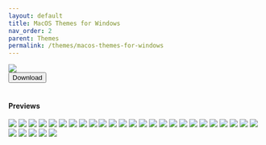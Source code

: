 ```yaml
---
layout: default
title: MacOS Themes for Windows
nav_order: 2
parent: Themes
permalink: /themes/macos-themes-for-windows
---
```


<div class="card">
  <img src="https://images-wixmp-ed30a86b8c4ca887773594c2.wixmp.com/i/836bd001-fc1e-41ac-8fce-917bee5d1f0e/dio9l97-b7c5f79d-4f66-4e2c-9408-e03e44194375.png/v1/fill/w_1363,h_586,q_70,strp/macos_themes_for_windows_by_og_nimbi_dio9l97-fullview.jpg" />
  <div class="container">
    <a href="https://www.deviantart.com/og-nimbi/art/MacOS-Themes-for-Windows-1129149403">
    <button type="button" name="button" class="btn">Download</button></a>
  </div>
</div>
<br />
<div class="card">
  <div class="container">
    <h4>Previews</h4>
  </div>
  <div class="gallery"> 
    <img src="../assets/PreviewImages/MacOS-Themes-for-Windows/Sequoia Light.png" class="border">
    <img src="../assets/PreviewImages/MacOS-Themes-for-Windows/Sequoia Dark.png" class="border">
    <img src="../assets/PreviewImages/MacOS-Themes-for-Windows/Sonoma Light.png" class="border">
    <img src="../assets/PreviewImages/MacOS-Themes-for-Windows/Sonoma Dark.png" class="border">
    <img src="../assets/PreviewImages/MacOS-Themes-for-Windows/Ventura Light.png" class="border">
    <img src="../assets/PreviewImages/MacOS-Themes-for-Windows/Ventura Dark.png" class="border">
    <img src="../assets/PreviewImages/MacOS-Themes-for-Windows/BigSur Day.png" class="border">
    <img src="../assets/PreviewImages/MacOS-Themes-for-Windows/BigSur Night.png" class="border">
    <img src="../assets/PreviewImages/MacOS-Themes-for-Windows/BigSur Colorful Day.png" class="border">
    <img src="../assets/PreviewImages/MacOS-Themes-for-Windows/BigSur Colorful Night.png" class="border">
    <img src="../assets/PreviewImages/MacOS-Themes-for-Windows/Catalina Day.png" class="border">
    <img src="../assets/PreviewImages/MacOS-Themes-for-Windows/Catalina Night.png" class="border">
    <img src="../assets/PreviewImages/MacOS-Themes-for-Windows/Mojave Day.png" class="border">
    <img src="../assets/PreviewImages/MacOS-Themes-for-Windows/Mojave Night.png" class="border">
    <img src="../assets/PreviewImages/MacOS-Themes-for-Windows/Monterey Light.png" class="border">
    <img src="../assets/PreviewImages/MacOS-Themes-for-Windows/Monterey Dark.png" class="border">
    <img src="../assets/PreviewImages/MacOS-Themes-for-Windows/High Sierra.png" class="border">
    <img src="../assets/PreviewImages/MacOS-Themes-for-Windows/Sierra.png" class="border">
    <img src="../assets/PreviewImages/MacOS-Themes-for-Windows/El Capitan.png" class="border">
    <img src="../assets/PreviewImages/MacOS-Themes-for-Windows/Yosemite.png" class="border">
    <img src="../assets/PreviewImages/MacOS-Themes-for-Windows/Mavericks.png" class="border">
    <img src="../assets/PreviewImages/MacOS-Themes-for-Windows/Mountain Lion.png" class="border">
    <img src="../assets/PreviewImages/MacOS-Themes-for-Windows/Lion.png" class="border">
    <img src="../assets/PreviewImages/MacOS-Themes-for-Windows/Snow Leopard.png" class="border">
    <img src="../assets/PreviewImages/MacOS-Themes-for-Windows/Snow Leopard Alt.png" class="border">
    <img src="../assets/PreviewImages/MacOS-Themes-for-Windows/Leopard.png" class="border">
    <img src="../assets/PreviewImages/MacOS-Themes-for-Windows/Tiger.png" class="border">
    <img src="../assets/PreviewImages/MacOS-Themes-for-Windows/Panther.png" class="border">
    <img src="../assets/PreviewImages/MacOS-Themes-for-Windows/Jaguar.png" class="border">
    <img src="../assets/PreviewImages/MacOS-Themes-for-Windows/Puma.png" class="border">
  </div>
</div>
